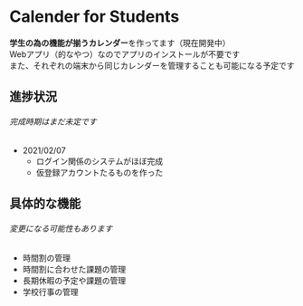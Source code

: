 # Calender for Students
**学生の為の機能が揃うカレンダー**を作ってます（現在開発中）<br />
Webアプリ（的なやつ）なのでアプリのインストールが不要です<br />
また、それぞれの端末から同じカレンダーを管理することも可能になる予定です

## 進捗状況
###### 完成時期はまだ未定です
* 2021/02/07
  * ログイン関係のシステムがほぼ完成
  * 仮登録アカウントたるものを作った

## 具体的な機能
###### 変更になる可能性もあります
* 時間割の管理
* 時間割に合わせた課題の管理
* 長期休暇の予定や課題の管理
* 学校行事の管理
